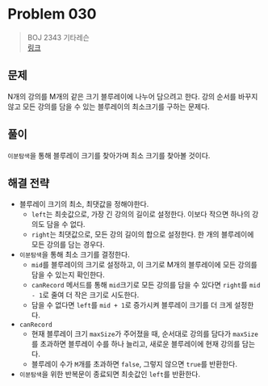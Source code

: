 # Problem 030

> BOJ 2343 기타레슨
> <br/>
> [링크](https://www.acmicpc.net/problem/2343)

## 문제

N개의 강의를 M개의 같은 크기 블루레이에 나누어 담으려고 한다. 강의 순서를 바꾸지 않고 모든 강의를 담을 수 있는 블루레이의 최소크기를 구하는 문제다.

## 풀이

`이분탐색`을 통해 블루레이 크기를 찾아가며 최소 크기를 찾아볼 것이다.

## 해결 전략

- 블루레이 크기의 최소, 최댓값을 정해야한다.
    - `left`는 최솟값으로, 가장 긴 강의의 길이로 설정한다. 이보다 작으면 하나의 강의도 담을 수 없다.
    - `right`는 최댓값으로, 모든 강의 길이의 합으로 설정한다. 한 개의 블루레이에 모든 강의를 담는 경우다.
- `이분탐색`을 통해 최소 크기를 결정한다.
    - `mid`를 블루레이의 크기로 설정하고, 이 크기로 M개의 블루레이에 모든 강의를 담을 수 있는지 확인한다.
    - `canRecord` 메서드를 통해 `mid`크기로 모든 강의를 담을 수 있다면 `right`를 `mid - 1`로 줄여 더 작은 크기로 시도한다.
    - 담을 수 없다면 `left`를 `mid + 1`로 증가시켜 블루레이 크기를 더 크게 설정한다.
- `canRecord`
    - 현재 블루레이 크기 `maxSize`가 주어졌을 때, 순서대로 강의를 담다가 `maxSize`를 초과하면 블루레이 수를 하나 늘리고, 새로운 블루레이에 현재 강의를 담는다.
    - 블루레이 수가 `M`개를 초과하면 `false`, 그렇지 않으면 `true`를 반환한다.
- `이분탐색`을 위한 반복문이 종료되면 최솟값인 `left`를 반환한다.